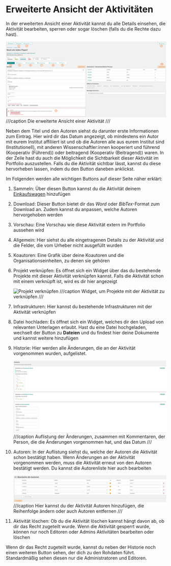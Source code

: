 # Erweiterte Ansicht der Aktivitäten

In der erweiterten Ansicht einer Aktivität kannst du alle Details einsehen, die Aktivität bearbeiten, sperren oder sogar löschen (falls du die Rechte dazu hast).

![Erweiterte Aktivitäten-Ansicht](screenshots/erweiterte_ansicht_numbers.png)
///caption
Die erweiterte Ansicht einer Aktivität
///

Neben dem Titel und den Autoren siehst du darunter erste Informationen zum Eintrag. Hier wird dir das Datum angezeigt, ob mindestens ein Autor mit eurem Institut affiliiert ist und ob die Autoren alle aus eurem Institut sind (Institutionell), mit anderen Wissenschaftler:innen kooperiert und führend (Kooperativ (Führend)) oder beitragend (Kooperativ (Beitragend)) waren. In der Zeile hast du auch die Möglichkeit die Sichtbarkeit dieser Aktivität im Portfolio auszustellen. Falls du die Aktivität sichtbar lässt, kannst du diese hervorheben lassen, indem du den Button daneben anklickst.  

Im Folgenden werden alle wichtigen Buttons auf dieser Seite näher erklärt:

1. Sammeln: Über diesen Button kannst du die Aktivität deinem [Einkaufswagen](https://wiki.osiris-app.de/users/activities/cart/) hinzufügen
2. Download: Dieser Button bietet dir das *Word* oder *BibTex*-Format zum Download an. Zudem kannst du anpassen, welche Autoren hervorgehoben werden
3. Vorschau: Eine Vorschau wie diese Aktivität extern im Portfolio aussehen wird
4. Allgemein: Hier siehst du alle eingetragenen Details zu der Aktivität und die Felder, die vom Urheber nicht ausgefüllt wurden
5. Koautoren: Eine Grafik über deine Koautoren und die Organisationseinheiten, zu denen sie gehören
6. Projekt verknüpfen: Es öffnet sich ein Widget über das du bestehende Projekte mit dieser Aktivität verknüpfen kannst. Falls die Aktivität schon mit einem verknüpft ist, wird es dir hier angezeigt

    ![Projekt verknüpfen](screenshots/projekt_verknüpfen.png) 
    ///caption
    Widget, um Projekte mit der Aktivität zu verknüpfen
    ///

7. Infrastrukturen: Hier kannst du bestehende Infrastrukturen mit der Aktivität verknüpfen
8. Datei hochladen: Es öffnet sich ein Widget, welches dir den Upload von relevanten Unterlagen erlaubt. Hast du eine Datei hochgeladen, wechselt der Button zu **Dateien** und du findest hier deine Dokumente und kannst weitere hinzufügen
9. Historie: Hier werden alle Änderungen, die an der Aktivität vorgenommen wurden, aufgelistet.

    ![Hisorie Aktivität](screenshots/historie.png)
    ///caption
    Auflistung der Änderungen, zusammen mit Kommentaren, der Person, die die Änderungen vorgenommen hat, und das Datum
    ///

10. Autoren: In der Auflistung siehst du, welche der Autoren die Aktivität schon bestätigt haben. Wenn Änderungen an der Aktivität vorgenommen werden, muss die Aktivität erneut von den Autoren bestätigt werden. Du kannst die Autorenliste hier auch bearbeiten

    ![Bearbeite Autoren](screenshots/bearbeite_autoren.png)
    ///caption
    Hier kannst du der Aktivität Autoren hinzufügen, die Reihenfolge ändern oder auch Autoren entfernen
    ///

11. Aktivität löschen: Ob du die Aktivität löschen kannst hängt davon ab, ob dir das Recht zugeteilt wurde. Wenn die Aktivität gesperrt wurde, können nur noch Editoren oder Admins Aktivitäten bearbeiten oder löschen

Wenn dir das Recht zugeteilt wurde, kannst du neben der Historie noch einen weiteren Button sehen, der dich zu den Rohdaten führt. Standardmäßig sehen diesen nur die Administratoren und Editoren.
